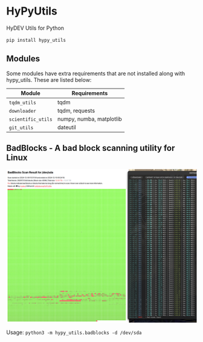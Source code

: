 # HyPyUtils
 HyDEV Utils for Python

`pip install hypy_utils`

## Modules

Some modules have extra requirements that are not installed along with hypy_utils. These are listed below:

| Module             | Requirements             |
|--------------------|--------------------------|
| `tqdm_utils`       | tqdm                     |
| `downloader`       | tqdm, requests           |
| `scientific_utils` | numpy, numba, matplotlib |
| `git_utils`        | dateutil                 |

## BadBlocks - A bad block scanning utility for Linux

![badblocks-2](docs/badblocks.png)

Usage: `python3 -m hypy_utils.badblocks -d /dev/sda`
